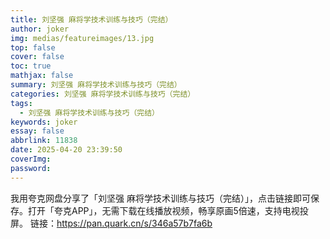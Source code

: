 ```yaml
---
title: 刘坚强 麻将学技术训练与技巧（完结）
author: joker
img: medias/featureimages/13.jpg
top: false
cover: false
toc: true
mathjax: false
summary: 刘坚强 麻将学技术训练与技巧（完结）
categories: 刘坚强 麻将学技术训练与技巧（完结）
tags:
  - 刘坚强 麻将学技术训练与技巧（完结）
keywords: joker
essay: false
abbrlink: 11838
date: 2025-04-20 23:39:50
coverImg:
password:
---
```


我用夸克网盘分享了「刘坚强 麻将学技术训练与技巧（完结）」，点击链接即可保存。打开「夸克APP」，无需下载在线播放视频，畅享原画5倍速，支持电视投屏。
链接：https://pan.quark.cn/s/346a57b7fa6b
